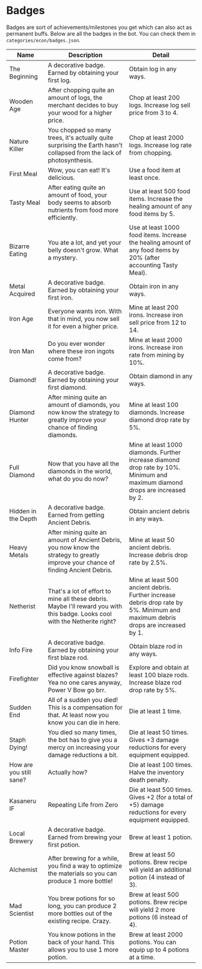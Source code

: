 # Badges

Badges are sort of achievements/milestones you get which can also act as permanent buffs. Below are all the badges in the bot. You can check them in `categories/econ/badges.json`.

| Name                    | Description                                                                                                                         | Detail                                                                                                                          |
|-------------------------|-------------------------------------------------------------------------------------------------------------------------------------|---------------------------------------------------------------------------------------------------------------------------------|
| The Beginning           | A decorative badge. Earned by obtaining your first log.                                                                             | Obtain log in any ways.                                                                                                         |
| Wooden Age              | After chopping quite an amount of logs, the merchant decides to buy your wood for a higher price.                                   | Chop at least 200 logs. Increase log sell price from 3 to 4.                                                                    |
| Nature Killer           | You chopped so many trees, it's actually quite surprising the Earth hasn't collapsed from the lack of photosynthesis.               | Chop at least 2000 logs. Increase log rate from chopping.                                                                       |
| First Meal              | Wow, you can eat! It's delicious.                                                                                                   | Use a food item at least once.                                                                                                  |
| Tasty Meal              | After eating quite an amount of food, your body seems to absorb nutrients from food more efficiently.                               | Use at least 500 food items. Increase the healing amount of any food items by 5.                                                |
| Bizarre Eating          | You ate a lot, and yet your belly doesn't grow. What a mystery.                                                                     | Use at least 1000 food items. Increase the healing amount of any food items by 20% (after accounting Tasty Meal).               |
| Metal Acquired          | A decorative badge. Earned by obtaining your first iron.                                                                            | Obtain iron in any ways.                                                                                                        |
| Iron Age                | Everyone wants iron. With that in mind, you now sell it for even a higher price.                                                    | Mine at least 200 irons. Increase iron sell price from 12 to 14.                                                                |
| Iron Man                | Do you ever wonder where these iron ingots come from?                                                                               | Mine at least 2000 irons. Increase iron rate from mining by 10%.                                                                |
| Diamond!                | A decorative badge. Earned by obtaining your first diamond.                                                                         | Obtain diamond in any ways.                                                                                                     |
| Diamond Hunter          | After mining quite an amount of diamonds, you now know the strategy to greatly improve your chance of finding diamonds.             | Mine at least 100 diamonds. Increase diamond drop rate by 5%.                                                                   |
| Full Diamond            | Now that you have all the diamonds in the world, what do you do now?                                                                | Mine at least 1000 diamonds. Further increase diamond drop rate by 10%. Minimum and maximum diamond drops are increased by 2.   |
| Hidden in the Depth     | A decorative badge. Earned from getting Ancient Debris.                                                                             | Obtain ancient debris in any ways.                                                                                              |
| Heavy Metals            | After mining quite an amount of Ancient Debris, you now know the strategy to greatly improve your chance of finding Ancient Debris. | Mine at least 50 ancient debris. Increase debris drop rate by 2.5%.                                                             |
| Netherist               | That's a lot of effort to mine all these debris. Maybe I'll reward you with this badge. Looks cool with the Netherite right?        | Mine at least 500 ancient debris. Further increase debris drop rate by 5%. Minimum and maximum debris drops are increased by 1. |
| Info Fire               | A decorative badge. Earned by obtaining your first blaze rod.                                                                       | Obtain blaze rod in any ways.                                                                                                   |
| Firefighter             | Did you know snowball is effective against blazes? Yea no one cares anyway, Power V Bow go brr.                                     | Explore and obtain at least 100 blaze rods. Increase blaze rod drop rate by 5%.                                                 |
| Sudden End              | All of a sudden you died! This is a compensation for that. At least now you know you can die in here.                               | Die at least 1 time.                                                                                                            |
| Staph Dying!            | You died so many times, the bot has to give you a mercy on increasing your damage reductions a bit.                                 | Die at least 50 times. Gives +3 damage reductions for every equipment equipped.                                                 |
| How are you still sane? | Actually how?                                                                                                                       | Die at least 100 times. Halve the inventory death penalty.                                                                      |
| Kasaneru IF             | Repeating Life from Zero                                                                                                            | Die at least 500 times. Gives +2 (for a total of +5) damage reductions for every equipment equipped.                            |
| Local Brewery           | A decorative badge. Earned from brewing your first potion.                                                                          | Brew at least 1 potion.                                                                                                         |
| Alchemist               | After brewing for a while, you find a way to optimize the materials so you can produce 1 more bottle!                               | Brew at least 50 potions. Brew recipe will yield an additional potion (4 instead of 3).                                         |
| Mad Scientist           | You brew potions for so long, you can produce 2 more bottles out of the existing recipe. Crazy.                                     | Brew at least 500 potions. Brew recipe will yield 2 more potions (6 instead of 4).                                              |
| Potion Master           | You know potions in the back of your hand. This allows you to use 1 more potion.                                                    | Brew at least 2000 potions. You can equip up to 4 potions at a time.                                                            |
